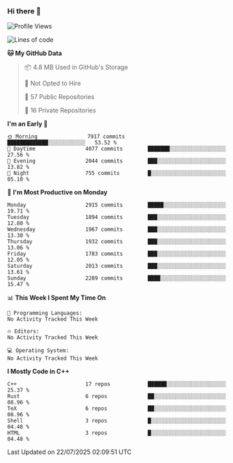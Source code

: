 ### Hi there 👋

<!--
**SemenMartynov/SemenMartynov** is a ✨ _special_ ✨ repository because its `README.md` (this file) appears on your GitHub profile.

Here are some ideas to get you started:

- 🔭 I’m currently working on ...
- 🌱 I’m currently learning ...
- 👯 I’m looking to collaborate on ...
- 🤔 I’m looking for help with ...
- 💬 Ask me about ...
- 📫 How to reach me: ...
- 😄 Pronouns: ...
- ⚡ Fun fact: ...
-->

<!--START_SECTION:waka-->
![Profile Views](http://img.shields.io/badge/Profile%20Views-0-blue)

![Lines of code](https://img.shields.io/badge/From%20Hello%20World%20I%27ve%20Written-7.7%20million%20lines%20of%20code-blue)

**🐱 My GitHub Data** 

> 📦 4.8 MB Used in GitHub's Storage 
 > 
> 🚫 Not Opted to Hire
 > 
> 📜 57 Public Repositories 
 > 
> 🔑 16 Private Repositories 
 > 
**I'm an Early 🐤** 

```text
🌞 Morning                7917 commits        █████████████░░░░░░░░░░░░   53.52 % 
🌆 Daytime                4077 commits        ███████░░░░░░░░░░░░░░░░░░   27.56 % 
🌃 Evening                2044 commits        ███░░░░░░░░░░░░░░░░░░░░░░   13.82 % 
🌙 Night                  755 commits         █░░░░░░░░░░░░░░░░░░░░░░░░   05.10 % 
```
📅 **I'm Most Productive on Monday** 

```text
Monday                   2915 commits        █████░░░░░░░░░░░░░░░░░░░░   19.71 % 
Tuesday                  1894 commits        ███░░░░░░░░░░░░░░░░░░░░░░   12.80 % 
Wednesday                1967 commits        ███░░░░░░░░░░░░░░░░░░░░░░   13.30 % 
Thursday                 1932 commits        ███░░░░░░░░░░░░░░░░░░░░░░   13.06 % 
Friday                   1783 commits        ███░░░░░░░░░░░░░░░░░░░░░░   12.05 % 
Saturday                 2013 commits        ███░░░░░░░░░░░░░░░░░░░░░░   13.61 % 
Sunday                   2289 commits        ████░░░░░░░░░░░░░░░░░░░░░   15.47 % 
```


📊 **This Week I Spent My Time On** 

```text
💬 Programming Languages: 
No Activity Tracked This Week

🔥 Editors: 
No Activity Tracked This Week

💻 Operating System: 
No Activity Tracked This Week
```

**I Mostly Code in C++** 

```text
C++                      17 repos            ██████░░░░░░░░░░░░░░░░░░░   25.37 % 
Rust                     6 repos             ██░░░░░░░░░░░░░░░░░░░░░░░   08.96 % 
TeX                      6 repos             ██░░░░░░░░░░░░░░░░░░░░░░░   08.96 % 
Shell                    3 repos             █░░░░░░░░░░░░░░░░░░░░░░░░   04.48 % 
HTML                     3 repos             █░░░░░░░░░░░░░░░░░░░░░░░░   04.48 % 
```




 Last Updated on 22/07/2025 02:09:51 UTC
<!--END_SECTION:waka-->